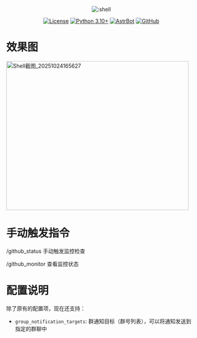 <div align="center">

![:shell](https://count.getloli.com/@github_monitor_shell?name=github_monitor_shell&theme=minecraft&padding=7&offset=0&align=top&scale=1&pixelated=1&darkmode=auto)


[![License](https://img.shields.io/badge/License-MIT-green.svg)](https://opensource.org/licenses/MIT)
[![Python 3.10+](https://img.shields.io/badge/Python-3.10%2B-blue.svg)](https://www.python.org/)
[![AstrBot](https://img.shields.io/badge/AstrBot-3.4%2B-orange.svg)](https://github.com/Soulter/AstrBot)
[![GitHub](https://img.shields.io/badge/作者-Shell-blue)](https://github.com/1592363624)

</div>

# 效果图

<img width="484" height="395" alt="Shell截图_20251024165627" src="https://github.com/user-attachments/assets/d20e0b0b-cdf5-465c-b673-7d808e66b1d1" />

# 手动触发指令

/github_status  手动触发监控检查

/github_monitor  查看监控状态

# 配置说明

除了原有的配置项，现在还支持：

- `group_notification_targets`: 群通知目标（群号列表），可以将通知发送到指定的群聊中
